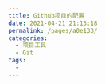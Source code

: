 ```yaml
---
title: Github项目的配置
date: 2021-04-21 21:13:18
permalink: /pages/a0e133/
categories:
  - 项目工具
  - Git
tags:
  -
---
```

<!--
 * @Author: 风铃
 * @Date: 2021-04-21 21:13:18
 * @Description:
-->
